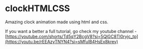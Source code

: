 # clockHTMLCSS
Amazing clock animation made using html and css.

If you want a better a full tutorial, go check my youtube channel - [https://youtube.com/shorts/Td5qY2BcgV8?si=5QlGC8TI0ryjc_tp](https://youtu.be/rEEAzyTNYN4?si=sMfuIB4HsEx8krev)
